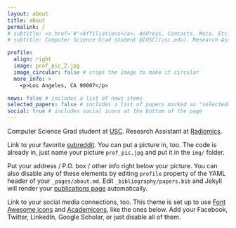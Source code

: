 ```yaml
---
layout: about
title: about
permalink: /
# subtitle: <a href='#'>Affiliations</a>. Address. Contacts. Moto. Etc.
# subtitle: Computer Science Grad student @[USC](usc.edu). Research Assistant

profile:
  align: right
  image: prof_pic_2.jpg
  image_circular: false # crops the image to make it circular
  more_info: >
    <p>Los Angeles, CA 90007</p>

news: false # includes a list of news items
selected_papers: false # includes a list of papers marked as "selected={true}"
social: true # includes social icons at the bottom of the page
---
```


Computer Science Grad student at <a href="https://www.usc.edu/" target="_blank">USC</a>. Research Assistant at <a href="https://sites.usc.edu/uscradiomicslab/" target="_blank">Radiomics<a>.

Link to your favorite [subreddit](http://reddit.com). You can put a picture in, too. The code is already in, just name your picture `prof_pic.jpg` and put it in the `img/` folder.

Put your address / P.O. box / other info right below your picture. You can also disable any of these elements by editing `profile` property of the YAML header of your `_pages/about.md`. Edit `_bibliography/papers.bib` and Jekyll will render your [publications page](/al-folio/publications/) automatically.

Link to your social media connections, too. This theme is set up to use [Font Awesome icons](https://fontawesome.com/) and [Academicons](https://jpswalsh.github.io/academicons/), like the ones below. Add your Facebook, Twitter, LinkedIn, Google Scholar, or just disable all of them.
